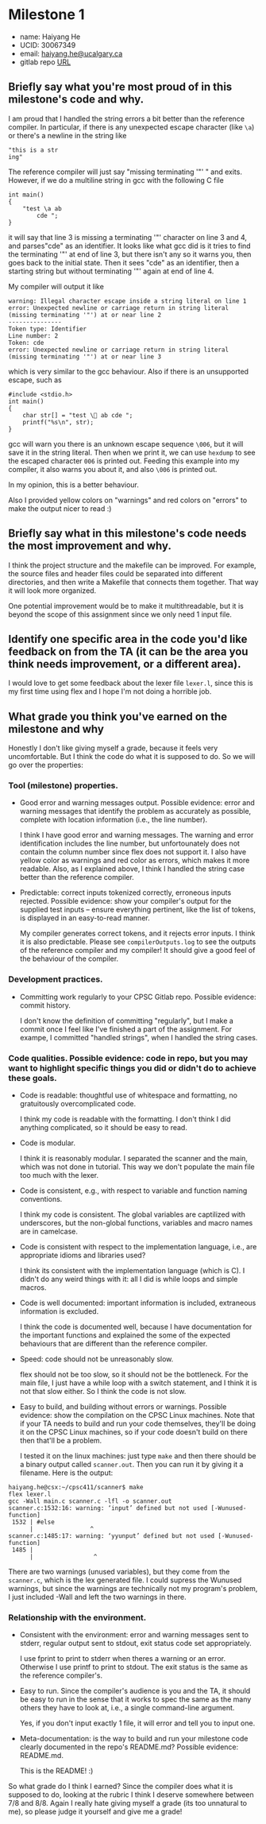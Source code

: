 # Milestone 1
- name: Haiyang He
- UCID: 30067349
- email: haiyang.he@ucalgary.ca
- gitlab repo [URL](https://gitlab.cpsc.ucalgary.ca/haiyang.he/cpsc411)

## Briefly say what you're most proud of in this milestone's code and why.

I am proud that I handled the string errors a bit better than the reference compiler.
In particular, if there is any unexpected escape character (like `\a`) or there's a newline in the string like
```
"this is a str
ing"
```
The reference compiler will just say "missing terminating '"' "  and exits. However, if we do a multiline string in gcc with the following C file
```
int main()
{
	"test \a ab
	    cde ";
}
```
it will say that line 3 is missing a terminating '"' character on line 3 and 4, and parses"cde" as an identifier. It looks like what gcc did is it tries to find the terminating '"' at end of line 3, but there isn't any so it warns you, then goes back to the initial state. Then it sees "cde" as an identifier, then a starting string but without terminating '"' again at end of line 4.

My compiler will output it like
```
warning: Illegal character escape inside a string literal on line 1
error: Unexpected newline or carriage return in string literal (missing terminating '"') at or near line 2
---------------
Token type: Identifier
Line number: 2
Token: cde
error: Unexpected newline or carriage return in string literal (missing terminating '"') at or near line 3
```
which is very similar to the gcc behaviour. Also if there is an unsupported escape, such as
```
#include <stdio.h>
int main()
{
	char str[] = "test \ ab cde ";
	printf("%s\n", str);
}

```
gcc will warn you there is an unknown escape sequence `\006`, but it will save it in the string literal. Then when we print it, we can use `hexdump` to see the escaped character `006` is printed out. Feeding this example into my compiler, it also warns you about it, and also `\006` is printed out.

In my opinion, this is a better behaviour.

Also I provided yellow colors on "warnings" and red colors on "errors" to make the output nicer to read :)

## Briefly say what in this milestone's code needs the most improvement and why.

I think the project structure and the makefile can be improved. For example, the source files and header files could be separated into different directories, and then write a Makefile that connects them together. That way it will look more organized.

One potential improvement would be to make it multithreadable, but it is beyond the scope of this assignment since we only need 1 input file.

## Identify one specific area in the code you'd like feedback on from the TA (it can be the area you think needs improvement, or a different area).

I would love to get some feedback about the lexer file `lexer.l`, since this is my first time using flex and I hope I'm not doing a horrible job.

## What grade you think you've earned on the milestone and why

Honestly I don't like giving myself a grade, because it feels very uncomfortable. But I think the code do what it is supposed to do. So we will go over the properties:
### Tool (milestone) properties.

- Good error and warning messages output. Possible evidence: error and warning messages that identify the problem as accurately as possible, complete with location information (i.e., the line number).

    I think I have good error and warning messages. The warning and error identification includes the line number, but unfortounately does not contain the column number since flex does not support it.
    I also have yellow color as warnings and red color as errors, which makes it more readable.
    Also, as I explained above, I think I handled the string case better than the reference compiler.
    
- Predictable: correct inputs tokenized correctly, erroneous inputs rejected. Possible evidence: show your compiler's output for the supplied test inputs – ensure everything pertinent, like the list of tokens, is displayed in an easy-to-read manner.

    My compiler generates  correct tokens, and it rejects error inputs. I think it is also predictable. Please see `compilerOutputs.log` to see the outputs of the reference compiler and my compiler! It should give a good feel of the behaviour of the compiler.

### Development practices.

- Committing work regularly to your CPSC Gitlab repo. Possible evidence: commit history.
    
    I don't know the definition of committing "regularly", but I make a commit once I feel like I've finished a part of the assignment. For exampe, I committed "handled strings", when I handled the string cases.

### Code qualities. Possible evidence: code in repo, but you may want to highlight specific things you did or didn't do to achieve these goals.

- Code is readable: thoughtful use of whitespace and formatting, no gratuitously overcomplicated code.
    
    I think my code is readable with the formatting. I don't think I did anything complicated, so it should be easy to read.

- Code is modular.

    I think it is reasonably modular. I separated the scanner and the main, which was not done in tutorial. This way we don't populate the main file too much with the lexer.

- Code is consistent, e.g., with respect to variable and function naming conventions.
    
    I think my code is consistent. The global variables are captilized with underscores, but the non-global functions, variables and macro names are in camelcase.

- Code is consistent with respect to the implementation language, i.e., are appropriate idioms and libraries used?

    I think its consistent with the implementation language (which is C). I didn't do any weird things with it: all I did is while loops and simple macros.

- Code is well documented: important information is included, extraneous information is excluded.

    I think the code is documented well, because I have documentation for the important functions and explained the some of the expected behaviours that are different than the reference compiler.

- Speed: code should not be unreasonably slow.

    flex should not be too slow, so it should not be the bottleneck. For the main file, I just have a while loop with a switch statement, and I think it is not that slow either.
    So I think the code is not slow.

- Easy to build, and building without errors or warnings. Possible evidence: show the compilation on the CPSC Linux machines. Note that if your TA needs to build and run your code themselves, they'll be doing it on the CPSC Linux machines, so if your code doesn't build on there then that'll be a problem.

    I tested it on the linux machines: just type `make` and then there should be a binary output called `scanner.out`. Then you can run it by giving it a filename.
    Here is the output:
```
haiyang.he@csx:~/cpsc411/scanner$ make
flex lexer.l
gcc -Wall main.c scanner.c -lfl -o scanner.out
scanner.c:1532:16: warning: ‘input’ defined but not used [-Wunused-function]
 1532 | #else
      |                ^
scanner.c:1485:17: warning: ‘yyunput’ defined but not used [-Wunused-function]
 1485 |
      |                 ^
```
There are two warnings (unused variables), but they come from the `scanner.c`, which is the lex generated file. I could supress the Wunused warnings, but since the warnings are technically not my program's problem, I just included -Wall and left the two warnings in there.

### Relationship with the environment.

- Consistent with the environment: error and warning messages sent to stderr, regular output sent to stdout, exit status code set appropriately.

    I use fprint to print to stderr when theres a warning or an error. Otherwise I use printf to print to stdout. The exit status is the same as the reference compiler's.


- Easy to run. Since the compiler's audience is you and the TA, it should be easy to run in the sense that it works to spec the same as the many others they have to look at, i.e., a single command-line argument.

    Yes, if you don't input exactly 1 file, it will error and tell you to input one.

- Meta-documentation: is the way to build and run your milestone code clearly documented in the repo's README.md? Possible evidence: README.md.

    This is the README! :)

So what grade do I think I earned? Since the compiler does what it is supposed to do, looking at the rubric I think I deserve somewhere between 7/8 and 8/8. Again I really hate giving myself a grade (its too unnatural to me), so please judge it yourself and give me a grade!
